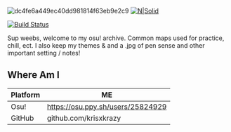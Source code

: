 ![dc4fe6a449ec40dd981814f63eb9e2c9](https://user-images.githubusercontent.com/75515498/154636339-cdc4c244-605f-4c5f-b899-1bd1bbfb3040.png)
[![N|Solid](https://cldup.com/dTxpPi9lDf.thumb.png)](https://nodesource.com/products/nsolid)

[![Build Status](https://travis-ci.org/joemccann/dillinger.svg?branch=master)](https://travis-ci.org/joemccann/dillinger)

Sup weebs, welcome to my osu! archive. Common maps used for practice, chill, ect. I also keep my themes & and a .jpg of pen sense and other important setting / notes!


## Where Am I

| Platform | ME |
| ------ | ------ |
| Osu! | https://osu.ppy.sh/users/25824929 |
| GitHub | github.com/krisxkrazy |
